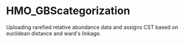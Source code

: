 # HMO_GBScategorization
Uploading rarefied relative abundance data and assigns CST based on euclidean distance and ward's linkage.
